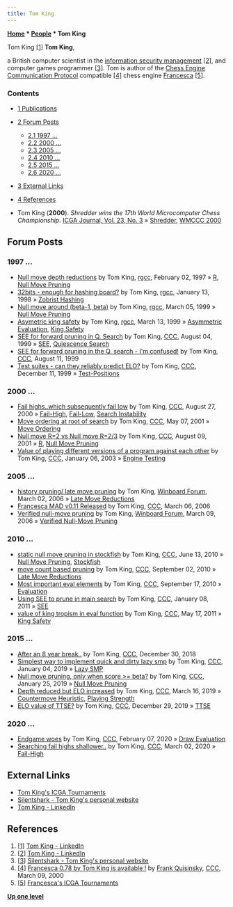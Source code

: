 ```yaml
---
title: Tom King
---
```

**[Home](Home "Home") \* [People](People "People") \* Tom King**



 [](https://uk.linkedin.com/in/kingtom) Tom King <a id="cite-note-1" href="#cite-ref-1">[1]</a> 
**Tom King**,  

a British computer scientist in the [information security management](https://en.wikipedia.org/wiki/Information_security_management) <a id="cite-note-2" href="#cite-ref-2">[2]</a>, and computer games programmer <a id="cite-note-3" href="#cite-ref-3">[3]</a>. 
Tom is author of the [Chess Engine Communication Protocol](Chess_Engine_Communication_Protocol "Chess Engine Communication Protocol") compatible <a id="cite-note-4" href="#cite-ref-4">[4]</a> chess engine [Francesca](Francesca "Francesca") <a id="cite-note-5" href="#cite-ref-5">[5]</a>. 



### Contents


* [1 Publications](#publications)
* [2 Forum Posts](#forum-posts)
	+ [2.1 1997 ...](#1997-...)
	+ [2.2 2000 ...](#2000-...)
	+ [2.3 2005 ...](#2005-...)
	+ [2.4 2010 ...](#2010-...)
	+ [2.5 2015 ...](#2015-...)
	+ [2.6 2020 ...](#2020-...)
* [3 External Links](#external-links)
* [4 References](#references)






* Tom King (**2000**). *Shredder wins the 17th World Microcomputer Chess Championship*. [ICGA Journal, Vol. 23, No. 3](ICGA_Journal#23_3 "ICGA Journal") » [Shredder](Shredder "Shredder"), [WMCCC 2000](WMCCC_2000 "WMCCC 2000")


## Forum Posts


### 1997 ...


* [Null move depth reductions](https://groups.google.com/d/msg/rec.games.chess.computer/JJTEBafyuYM/hRTys0ZxcUIJ) by Tom King, [rgcc](Computer_Chess_Forums "Computer Chess Forums"), February 02, 1997 » [R](Depth_Reduction_R "Depth Reduction R"), [Null Move Pruning](Null_Move_Pruning "Null Move Pruning")
* [32bits - enough for hashing board?](http://groups.google.com/group/rec.games.chess.computer/browse_frm/thread/597f1170cfdbe640#) by Tom King, [rgcc](Computer_Chess_Forums "Computer Chess Forums"), January 13, 1998 » [Zobrist Hashing](Zobrist_Hashing "Zobrist Hashing")
* [Null move around (beta-1, beta)](http://groups.google.com/group/rec.games.chess.computer/browse_frm/thread/0e56bda426a70a22#) by Tom King, [rgcc](Computer_Chess_Forums "Computer Chess Forums"), March 05, 1999 » [Null Move Pruning](Null_Move_Pruning "Null Move Pruning")
* [Asymetric king safety](http://groups.google.com/group/rec.games.chess.computer/browse_frm/thread/462b49226d1f1dfe#) by Tom King, [rgcc](Computer_Chess_Forums "Computer Chess Forums"), March 13, 1999 » [Asymmetric Evaluation](Asymmetric_Evaluation "Asymmetric Evaluation"), [King Safety](King_Safety "King Safety")
* [SEE for forward pruning in Q. Search](https://www.stmintz.com/ccc/index.php?id=63511) by Tom King, [CCC](CCC "CCC"), August 04, 1999 » [SEE](Static_Exchange_Evaluation "Static Exchange Evaluation"), [Quiescence Search](Quiescence_Search "Quiescence Search")
* [SEE for forward pruning in the Q. search - I'm confused!](https://www.stmintz.com/ccc/index.php?id=64357) by Tom King, [CCC](CCC "CCC"), August 11, 1999
* [Test suites - can they reliably predict ELO?](https://www.stmintz.com/ccc/index.php?id=81949) by Tom King, [CCC](CCC "CCC"), December 11, 1999 » [Test-Positions](Test-Positions "Test-Positions")


### 2000 ...


* [Fail highs..which subsequently fail low](https://www.stmintz.com/ccc/index.php?id=126878) by Tom King, [CCC](CCC "CCC"), August 27, 2000 » [Fail-High](Fail-High "Fail-High"), [Fail-Low](Fail-Low "Fail-Low"), [Search Instability](Search_Instability "Search Instability")
* [Move ordering at root of search](https://www.stmintz.com/ccc/index.php?id=168497) by Tom King, [CCC](CCC "CCC"), May 07, 2001 » [Move Ordering](Move_Ordering "Move Ordering")
* [Null move R=2 vs Null move R=2/3](https://www.stmintz.com/ccc/index.php?id=183089) by Tom King, [CCC](CCC "CCC"), August 09, 2001 » [R](Depth_Reduction_R "Depth Reduction R"), [Null Move Pruning](Null_Move_Pruning "Null Move Pruning")
* [Value of playing different versions of a program against each other](https://www.stmintz.com/ccc/index.php?id=275347) by Tom King, [CCC](CCC "CCC"), January 06, 2003 » [Engine Testing](Engine_Testing "Engine Testing")


### 2005 ...


* [history pruning/ late move pruning](http://www.open-aurec.com/wbforum/viewtopic.php?f=4&t=4435&p=23839) by Tom King, [Winboard Forum](Computer_Chess_Forums "Computer Chess Forums"), March 02, 2006 » [Late Move Reductions](Late_Move_Reductions "Late Move Reductions")
* [Francesca MAD v0.11 Released](https://www.stmintz.com/ccc/index.php?id=491623) by Tom King, [CCC](CCC "CCC"), March 06, 2006
* [Verified null-move pruning](http://www.open-aurec.com/wbforum/viewtopic.php?f=4&t=4480&p=23303) by Tom King, [Winboard Forum](Computer_Chess_Forums "Computer Chess Forums"), March 09, 2006 » [Verified Null-Move Pruning](Null_Move_Pruning#ZugzwangVerification "Null Move Pruning")


### 2010 ...


* [static null move pruning in stockfish](http://www.talkchess.com/forum/viewtopic.php?t=34909) by Tom King, [CCC](CCC "CCC"), June 13, 2010 » [Null Move Pruning](Null_Move_Pruning "Null Move Pruning"), [Stockfish](Stockfish "Stockfish")
* [move count based pruning](http://www.talkchess.com/forum/viewtopic.php?t=35955) by Tom King, [CCC](CCC "CCC"), September 02, 2010 » [Late Move Reductions](Late_Move_Reductions "Late Move Reductions")
* [Most important eval elements](http://www.talkchess.com/forum/viewtopic.php?t=36104) by Tom King, [CCC](CCC "CCC"), September 17, 2010 » [Evaluation](Evaluation "Evaluation")
* [Using SEE to prune in main search](http://www.talkchess.com/forum/viewtopic.php?t=37514) by Tom King, [CCC](CCC "CCC"), January 08, 2011 » [SEE](Static_Exchange_Evaluation "Static Exchange Evaluation")
* [value of king tropism in eval function](http://www.talkchess.com/forum/viewtopic.php?t=39102) by Tom King, [CCC](CCC "CCC"), May 17, 2011 » [King Safety](King_Safety "King Safety")


### 2015 ...


* [After an 8 year break..](http://www.talkchess.com/forum3/viewtopic.php?f=2&t=69426) by Tom King, [CCC](CCC "CCC"), December 30, 2018
* [Simplest way to implement quick and dirty lazy smp](http://www.talkchess.com/forum3/viewtopic.php?f=7&t=69481) by Tom King, [CCC](CCC "CCC"), January 04, 2019 » [Lazy SMP](Lazy_SMP "Lazy SMP")
* [Null move pruning, only when score >= beta?](http://www.talkchess.com/forum3/viewtopic.php?f=7&t=69722) by Tom King, [CCC](CCC "CCC"), January 25, 2019 » [Null Move Pruning](Null_Move_Pruning "Null Move Pruning")
* [Depth reduced but ELO increased](http://www.talkchess.com/forum3/viewtopic.php?f=7&t=70217) by Tom King, [CCC](CCC "CCC"), March 16, 2019 » [Countermove Heuristic](Countermove_Heuristic "Countermove Heuristic"), [Playing Strength](Playing_Strength "Playing Strength")
* [ELO value of TTSE?](http://www.talkchess.com/forum3/viewtopic.php?f=7&t=72673) by Tom King, [CCC](CCC "CCC"), December 29, 2019 » [TTSE](Singular_Extensions#RestrictedSE "Singular Extensions")


### 2020 ...


* [Endgame woes](http://www.talkchess.com/forum3/viewtopic.php?f=7&t=73012) by Tom King, [CCC](CCC "CCC"), February 07, 2020 » [Draw Evaluation](Draw_Evaluation "Draw Evaluation")
* [Searching fail highs shallower..](http://www.talkchess.com/forum3/viewtopic.php?f=7&t=73250) by Tom King, [CCC](CCC "CCC"), March 02, 2020 » [Fail-High](Fail-High "Fail-High")


## External Links


* [Tom King's ICGA Tournaments](https://www.game-ai-forum.org/icga-tournaments/person.php?id=50)
* [Silentshark - Tom King's personal website](http://www.silentshark.co.uk/)
* [Tom King - LinkedIn](https://uk.linkedin.com/in/kingtom)


## References


1. <a id="cite-ref-1" href="#cite-note-1">[1]</a> [Tom King - LinkedIn](https://uk.linkedin.com/in/kingtom)
2. <a id="cite-ref-2" href="#cite-note-2">[2]</a> [Tom King - LinkedIn](https://uk.linkedin.com/in/kingtom)
3. <a id="cite-ref-3" href="#cite-note-3">[3]</a> [Silentshark - Tom King's personal website](http://www.silentshark.co.uk/)
4. <a id="cite-ref-4" href="#cite-note-4">[4]</a> [Francesca 0.78 by Tom King is available !](https://www.stmintz.com/ccc/index.php?id=101076) by [Frank Quisinsky](Frank_Quisinsky "Frank Quisinsky"), [CCC](CCC "CCC"), March 09, 2000
5. <a id="cite-ref-5" href="#cite-note-5">[5]</a> [Francesca's ICGA Tournaments](https://www.game-ai-forum.org/icga-tournaments/program.php?id=32)

**[Up one level](People "People")**







 
